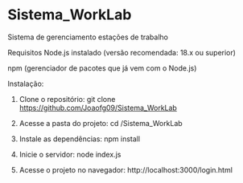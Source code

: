 # Sistema_WorkLab

Sistema de gerenciamento estações de trabalho

Requisitos
Node.js instalado (versão recomendada: 18.x ou superior)

npm (gerenciador de pacotes que já vem com o Node.js)

 Instalação:

1.  Clone o repositório:
git clone https://github.com/Joaofg09/Sistema_WorkLab

2. Acesse a pasta do projeto:
cd /Sistema_WorkLab

3. Instale as dependências:
npm install

4. Inicie o servidor: node index.js

5. Acesse o projeto no navegador:
http://localhost:3000/login.html